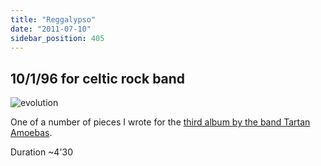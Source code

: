 ```yaml
---
title: "Reggalypso"
date: "2011-07-10"
sidebar_position: 405
---
```


## 10/1/96 for celtic rock band

![](/img/evolution.png "evolution")

One of a number of pieces I wrote for the [third album by the band Tartan Amoebas](https://www.discogs.com/Tartan-Amoebas-Evolution/release/2020399).

Duration ~4'30
